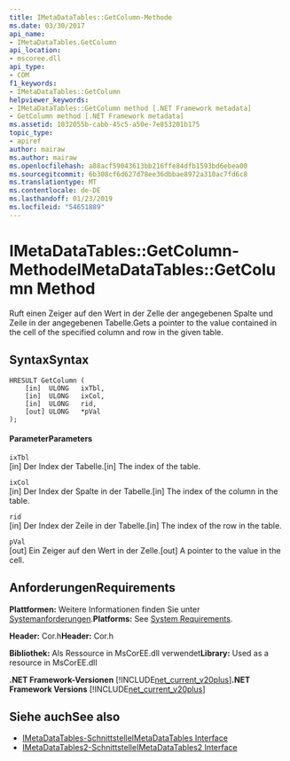 ```yaml
---
title: IMetaDataTables::GetColumn-Methode
ms.date: 03/30/2017
api_name:
- IMetaDataTables.GetColumn
api_location:
- mscoree.dll
api_type:
- COM
f1_keywords:
- IMetaDataTables::GetColumn
helpviewer_keywords:
- IMetaDataTables::GetColumn method [.NET Framework metadata]
- GetColumn method [.NET Framework metadata]
ms.assetid: 1032055b-cabb-45c5-a50e-7e853201b175
topic_type:
- apiref
author: mairaw
ms.author: mairaw
ms.openlocfilehash: a88acf59043613bb216ffe84dfb1593bd6ebea00
ms.sourcegitcommit: 6b308cf6d627d78ee36dbbae8972a310ac7fd6c8
ms.translationtype: MT
ms.contentlocale: de-DE
ms.lasthandoff: 01/23/2019
ms.locfileid: "54651889"
---
```

# <a name="imetadatatablesgetcolumn-method"></a><span data-ttu-id="5c540-102">IMetaDataTables::GetColumn-Methode</span><span class="sxs-lookup"><span data-stu-id="5c540-102">IMetaDataTables::GetColumn Method</span></span>
<span data-ttu-id="5c540-103">Ruft einen Zeiger auf den Wert in der Zelle der angegebenen Spalte und Zeile in der angegebenen Tabelle.</span><span class="sxs-lookup"><span data-stu-id="5c540-103">Gets a pointer to the value contained in the cell of the specified column and row in the given table.</span></span>  
  
## <a name="syntax"></a><span data-ttu-id="5c540-104">Syntax</span><span class="sxs-lookup"><span data-stu-id="5c540-104">Syntax</span></span>  
  
```  
HRESULT GetColumn (   
    [in]  ULONG   ixTbl,  
    [in]  ULONG   ixCol,  
    [in]  ULONG   rid,  
    [out] ULONG   *pVal  
);  
```  
  
#### <a name="parameters"></a><span data-ttu-id="5c540-105">Parameter</span><span class="sxs-lookup"><span data-stu-id="5c540-105">Parameters</span></span>  
 `ixTbl`  
 <span data-ttu-id="5c540-106">[in] Der Index der Tabelle.</span><span class="sxs-lookup"><span data-stu-id="5c540-106">[in] The index of the table.</span></span>  
  
 `ixCol`  
 <span data-ttu-id="5c540-107">[in] Der Index der Spalte in der Tabelle.</span><span class="sxs-lookup"><span data-stu-id="5c540-107">[in] The index of the column in the table.</span></span>  
  
 `rid`  
 <span data-ttu-id="5c540-108">[in] Der Index der Zeile in der Tabelle.</span><span class="sxs-lookup"><span data-stu-id="5c540-108">[in] The index of the row in the table.</span></span>  
  
 `pVal`  
 <span data-ttu-id="5c540-109">[out] Ein Zeiger auf den Wert in der Zelle.</span><span class="sxs-lookup"><span data-stu-id="5c540-109">[out] A pointer to the value in the cell.</span></span>  
  
## <a name="requirements"></a><span data-ttu-id="5c540-110">Anforderungen</span><span class="sxs-lookup"><span data-stu-id="5c540-110">Requirements</span></span>  
 <span data-ttu-id="5c540-111">**Plattformen:** Weitere Informationen finden Sie unter [Systemanforderungen](../../../../docs/framework/get-started/system-requirements.md).</span><span class="sxs-lookup"><span data-stu-id="5c540-111">**Platforms:** See [System Requirements](../../../../docs/framework/get-started/system-requirements.md).</span></span>  
  
 <span data-ttu-id="5c540-112">**Header:** Cor.h</span><span class="sxs-lookup"><span data-stu-id="5c540-112">**Header:** Cor.h</span></span>  
  
 <span data-ttu-id="5c540-113">**Bibliothek:** Als Ressource in MsCorEE.dll verwendet</span><span class="sxs-lookup"><span data-stu-id="5c540-113">**Library:** Used as a resource in MsCorEE.dll</span></span>  
  
 <span data-ttu-id="5c540-114">**.NET Framework-Versionen** [!INCLUDE[net_current_v20plus](../../../../includes/net-current-v20plus-md.md)]</span><span class="sxs-lookup"><span data-stu-id="5c540-114">**.NET Framework Versions** [!INCLUDE[net_current_v20plus](../../../../includes/net-current-v20plus-md.md)]</span></span>  
  
## <a name="see-also"></a><span data-ttu-id="5c540-115">Siehe auch</span><span class="sxs-lookup"><span data-stu-id="5c540-115">See also</span></span>
- [<span data-ttu-id="5c540-116">IMetaDataTables-Schnittstelle</span><span class="sxs-lookup"><span data-stu-id="5c540-116">IMetaDataTables Interface</span></span>](../../../../docs/framework/unmanaged-api/metadata/imetadatatables-interface.md)
- [<span data-ttu-id="5c540-117">IMetaDataTables2-Schnittstelle</span><span class="sxs-lookup"><span data-stu-id="5c540-117">IMetaDataTables2 Interface</span></span>](../../../../docs/framework/unmanaged-api/metadata/imetadatatables2-interface.md)
